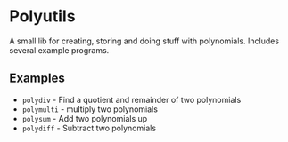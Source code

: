 # Polyutils
A small lib for creating, storing and doing stuff with polynomials. Includes several example programs.

## Examples

- `polydiv` - Find a quotient and remainder of two polynomials
- `polymulti` - multiply two polynomials
- `polysum` - Add two polynomials up
- `polydiff` - Subtract two polynomials
